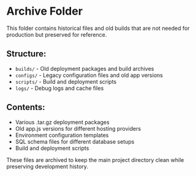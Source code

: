 # Archive Folder

This folder contains historical files and old builds that are not needed for production but preserved for reference.

## Structure:
- `builds/` - Old deployment packages and build archives
- `configs/` - Legacy configuration files and old app versions  
- `scripts/` - Build and deployment scripts
- `logs/` - Debug logs and cache files

## Contents:
- Various .tar.gz deployment packages
- Old app.js versions for different hosting providers
- Environment configuration templates
- SQL schema files for different database setups
- Build and deployment scripts

These files are archived to keep the main project directory clean while preserving development history.